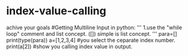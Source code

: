 # index-value-calling
achive your goals
#Getting Multiline Input in python:
'''
  1.use the "while loop" comment and list concept.
  ([]) simple is list concept.
'''
para=[]
print(type(para)) 
a=[1,2,3,4]      #you select the ceparate index number.
print(a[2])      #show you calling index value in output.

